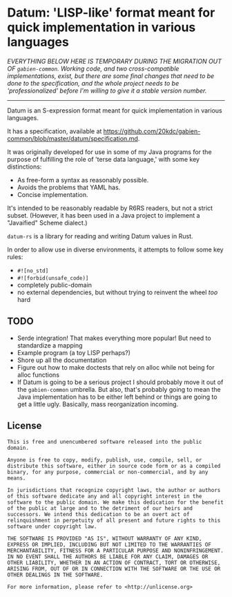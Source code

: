 # Datum: 'LISP-like' format meant for quick implementation in various languages

_EVERYTHING BELOW HERE IS TEMPORARY DURING THE MIGRATION OUT OF `gabien-common`. Working code, and two cross-compatible implementations, exist, but there are some final changes that need to be done to the specification, and the whole project needs to be 'professionalized' before I'm willing to give it a stable version number._

***

Datum is an S-expression format meant for quick implementation in various languages.

It has a specification, available at <https://github.com/20kdc/gabien-common/blob/master/datum/specification.md>.

It was originally developed for use in some of my Java programs for the purpose of fulfilling the role of 'terse data language,' with some key distinctions:

* As free-form a syntax as reasonably possible.
* Avoids the problems that YAML has.
* Concise implementation.

It's intended to be reasonably readable by R6RS readers, but not a strict subset. (However, it has been used in a Java project to implement a "Javaified" Scheme dialect.)

`datum-rs` is a library for reading and writing Datum values in Rust.

In order to allow use in diverse environments, it attempts to follow some key rules:

* `#![no_std]`
* `#![forbid(unsafe_code)]`
* completely public-domain
* no external dependencies, but without trying to reinvent the wheel _too_ hard

## TODO

* Serde integration! That makes everything more popular! But need to standardize a mapping
* Example program (a toy LISP perhaps?)
* Shore up all the documentation
* Figure out how to make doctests that rely on alloc while not being for alloc functions
* If Datum is going to be a serious project I should probably move it out of the `gabien-common` umbrella. But also, that's probably going to mean the Java implementation has to be either left behind or things are going to get a little ugly. Basically, mass reorganization incoming.

## License

```
This is free and unencumbered software released into the public domain.

Anyone is free to copy, modify, publish, use, compile, sell, or
distribute this software, either in source code form or as a compiled
binary, for any purpose, commercial or non-commercial, and by any
means.

In jurisdictions that recognize copyright laws, the author or authors
of this software dedicate any and all copyright interest in the
software to the public domain. We make this dedication for the benefit
of the public at large and to the detriment of our heirs and
successors. We intend this dedication to be an overt act of
relinquishment in perpetuity of all present and future rights to this
software under copyright law.

THE SOFTWARE IS PROVIDED "AS IS", WITHOUT WARRANTY OF ANY KIND,
EXPRESS OR IMPLIED, INCLUDING BUT NOT LIMITED TO THE WARRANTIES OF
MERCHANTABILITY, FITNESS FOR A PARTICULAR PURPOSE AND NONINFRINGEMENT.
IN NO EVENT SHALL THE AUTHORS BE LIABLE FOR ANY CLAIM, DAMAGES OR
OTHER LIABILITY, WHETHER IN AN ACTION OF CONTRACT, TORT OR OTHERWISE,
ARISING FROM, OUT OF OR IN CONNECTION WITH THE SOFTWARE OR THE USE OR
OTHER DEALINGS IN THE SOFTWARE.

For more information, please refer to <http://unlicense.org>
```
